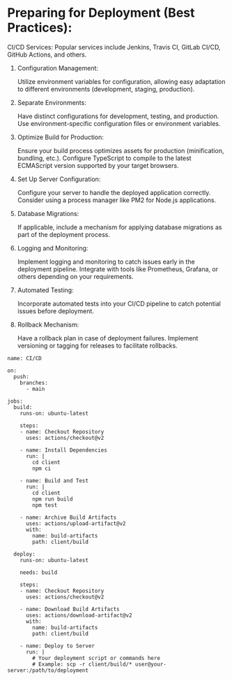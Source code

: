 # Preparing for Deployment (Best Practices):

  CI/CD Services:
  Popular services include Jenkins, Travis CI, GitLab CI/CD, GitHub Actions, and others.

1. Configuration Management:

    Utilize environment variables for configuration, allowing easy adaptation to different environments (development, staging, production).

2. Separate Environments:

    Have distinct configurations for development, testing, and production.
    Use environment-specific configuration files or environment variables.

3. Optimize Build for Production:

    Ensure your build process optimizes assets for production (minification, bundling, etc.).
    Configure TypeScript to compile to the latest ECMAScript version supported by your target browsers.

4. Set Up Server Configuration:

    Configure your server to handle the deployed application correctly.
    Consider using a process manager like PM2 for Node.js applications.

5. Database Migrations:

    If applicable, include a mechanism for applying database migrations as part of the deployment process.

6. Logging and Monitoring:

    Implement logging and monitoring to catch issues early in the deployment pipeline.
    Integrate with tools like Prometheus, Grafana, or others depending on your requirements.

7. Automated Testing:

    Incorporate automated tests into your CI/CD pipeline to catch potential issues before deployment.

8. Rollback Mechanism:

    Have a rollback plan in case of deployment failures.
    Implement versioning or tagging for releases to facilitate rollbacks.


```
name: CI/CD

on:
  push:
    branches:
      - main

jobs:
  build:
    runs-on: ubuntu-latest

    steps:
    - name: Checkout Repository
      uses: actions/checkout@v2

    - name: Install Dependencies
      run: |
        cd client
        npm ci

    - name: Build and Test
      run: |
        cd client
        npm run build
        npm test

    - name: Archive Build Artifacts
      uses: actions/upload-artifact@v2
      with:
        name: build-artifacts
        path: client/build

  deploy:
    runs-on: ubuntu-latest

    needs: build

    steps:
    - name: Checkout Repository
      uses: actions/checkout@v2

    - name: Download Build Artifacts
      uses: actions/download-artifact@v2
      with:
        name: build-artifacts
        path: client/build

    - name: Deploy to Server
      run: |
        # Your deployment script or commands here
        # Example: scp -r client/build/* user@your-server:/path/to/deployment
```